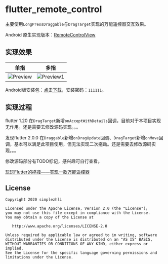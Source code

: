 # flutter_remote_control

主要使用`LongPressDraggable`与`DragTarget`实现的万能遥控器交互效果。

Android 原生实现版本：[RemoteControlView](https://github.com/simplezhli/RemoteControlView)

## 实现效果

| 单指 | 多指 |
| :---------------------------: | :-----------------------------: |
| ![Preview](./preview/preview.gif)    |  ![Preview1](./preview/preview1.gif)    |

Android版安装包：[点击下载](https://www.pgyer.com/F65D)，安装密码：`111111`。

## 实现过程

flutter 1.20 在`DragTarget`新增`onAcceptWithDetails`回调，目前对于本项目实现无作用。还是需要去修改源码实现。。。

发现flutter 2.0.0 在`Draggable`新增`onDragUpdate`回调、`DragTarget`新增`onMove`回调，基本可以满足此项目使用，但无法实现二次拖动。还是需要去修改源码实现。。。

修改源码部分有TODO标记，感兴趣可自行查看。

[玩玩Flutter的拖拽——实现一款万能遥控器](https://weilu.blog.csdn.net/article/details/105237677)

## License

	Copyright 2020 simplezhli

    Licensed under the Apache License, Version 2.0 (the "License");
    you may not use this file except in compliance with the License.
    You may obtain a copy of the License at

       http://www.apache.org/licenses/LICENSE-2.0

    Unless required by applicable law or agreed to in writing, software
    distributed under the License is distributed on an "AS IS" BASIS,
    WITHOUT WARRANTIES OR CONDITIONS OF ANY KIND, either express or implied.
    See the License for the specific language governing permissions and
    limitations under the License.

